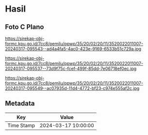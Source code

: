 # Hasil

## Foto C Plano

https://sirekap-obj-formc.kpu.go.id/7cc8/pemilu/ppwp/35/20/02/20/11/3520022011007-20240317-095543--ad4a4fa5-4ac0-423e-9169-6533b51c729a.jpg

https://sirekap-obj-formc.kpu.go.id/7cc8/pemilu/ppwp/35/20/02/20/11/3520022011007-20240317-095537--73d9f75c-fcef-499f-85dd-7e06718ef0ec.jpg

https://sirekap-obj-formc.kpu.go.id/7cc8/pemilu/ppwp/35/20/02/20/11/3520022011007-20240317-095549--ac07935d-11d4-4772-bf23-c974e555af2c.jpg


## Metadata

| Key        | Value               |
| ---------- | ------------------- |
| Time Stamp | 2024-03-17 10:00:00 |



